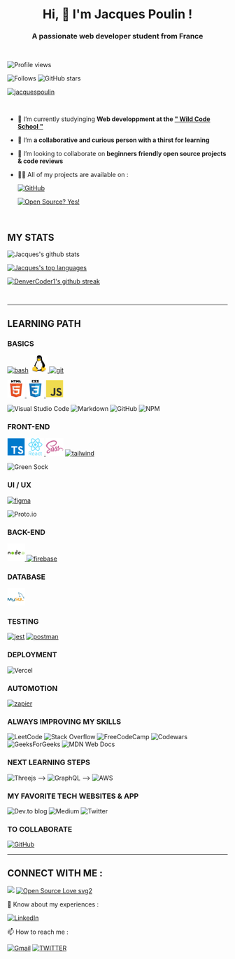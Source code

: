 
<h1 align="center">Hi, 👋 I'm Jacques Poulin !</h1>
<h3 align="center">A passionate web developer student from France</h3>
<br>

![Profile views](https://gpvc.arturio.dev/JacquesPoulin)

![Follows](https://img.shields.io/github/followers/JacquesPoulin.svg?style=social&label=Follow&maxAge=2592000)
![GitHub stars](https://img.shields.io/github/stars/JacquesPoulin?style=social)


<p align="left"> <a href="https://github.com/ryo-ma/github-profile-trophy"><img src="https://github-profile-trophy.vercel.app/?username=jacquespoulin" alt="jacquespoulin" /></a></p>
<br>

- 🔭 I’m currently studyinging **Web developpment at the <a href="https://www.wildcodeschool.com/en-GB" target="blank">" Wild Code School "</a>**

- 🌱 I’m **a collaborative and curious person with a thirst for learning**

- 👯 I’m looking to collaborate on **beginners friendly open source projects & code reviews**

- 👨‍💻 All of my projects are available on :

  [![GitHub](https://img.shields.io/badge/GitHub-100000?style=for-the-badge&logo=github&logoColor=white)](https://github.com/JacquesPoulin)

  [![Open Source? Yes!](https://badgen.net/badge/Open%20Source%20%3F/Yes%21/blue?icon=github)](https://github.com/JacquesPoulin?tab=repositories)

<br>

<h2>MY STATS</h2>

![Jacques's github stats](https://github-readme-stats.vercel.app/api?username=JacquesPoulin&theme=blue-green)

[![Jacques's top languages](https://github-readme-stats.vercel.app/api/top-langs/?username=JacquesPoulin&theme=blue-green)](https://github.com/JacquesPoulin/JacquesPoulin)

[![DenverCoder1's github streak](https://github-readme-streak-stats.herokuapp.com/?user=JacquesPoulin&theme=blue-green)](https://github.com/JacquesPoulin/JacquesPoulin)

<br> <hr>


<h2 align="left">LEARNING PATH</h2>

<h3>BASICS</h3>
<p align="left"> <a href="https://www.gnu.org/software/bash/" target="_blank" rel="noreferrer"> <img src="https://www.vectorlogo.zone/logos/gnu_bash/gnu_bash-icon.svg" alt="bash" width="40" height="40"/></a> 
 <a href="https://www.linux.org/" target="_blank" rel="noreferrer"> <img src="https://raw.githubusercontent.com/devicons/devicon/master/icons/linux/linux-original.svg" alt="linux" width="40" height="40"/> </a> 
<a href="https://git-scm.com/" target="_blank" rel="noreferrer"> <img src="https://www.vectorlogo.zone/logos/git-scm/git-scm-icon.svg" alt="git" width="40" height="40"/></a>

<a href="https://www.w3.org/html/" target="_blank" rel="noreferrer"> <img src="https://raw.githubusercontent.com/devicons/devicon/master/icons/html5/html5-original-wordmark.svg" alt="html5" width="40" height="40"/> </a>
<a href="https://www.w3schools.com/css/" target="_blank" rel="noreferrer"> <img src="https://raw.githubusercontent.com/devicons/devicon/master/icons/css3/css3-original-wordmark.svg" alt="css3" width="40" height="40"/> </a> 
<a href="https://developer.mozilla.org/en-US/docs/Web/JavaScript" target="_blank" rel="noreferrer"> <img src="https://raw.githubusercontent.com/devicons/devicon/master/icons/javascript/javascript-original.svg" alt="javascript" width="40" height="40"/> </a>

![Visual Studio Code](https://img.shields.io/badge/Visual%20Studio%20Code-0078d7.svg?style=for-the-badge&logo=visual-studio-code&logoColor=white)
![Markdown](https://img.shields.io/badge/markdown-%23000000.svg?style=for-the-badge&logo=markdown&logoColor=white)
![GitHub](https://img.shields.io/badge/github-%23121011.svg?style=for-the-badge&logo=github&logoColor=white)
![NPM](https://img.shields.io/badge/NPM-%23000000.svg?style=for-the-badge&logo=npm&logoColor=white)

<h3>FRONT-END</h3>
<a href="https://www.typescriptlang.org/" target="_blank" rel="noreferrer"> <img src="https://raw.githubusercontent.com/devicons/devicon/master/icons/typescript/typescript-original.svg" alt="typescript" width="40" height="40"/></a>
<a href="https://reactjs.org/" target="_blank" rel="noreferrer"> <img src="https://raw.githubusercontent.com/devicons/devicon/master/icons/react/react-original-wordmark.svg" alt="react" width="40" height="40"/> </a>
<a href="https://sass-lang.com" target="_blank" rel="noreferrer"> <img src="https://raw.githubusercontent.com/devicons/devicon/master/icons/sass/sass-original.svg" alt="sass" width="40" height="40"/></a>
<a href="https://tailwindcss.com/" target="_blank" rel="noreferrer"> <img src="https://www.vectorlogo.zone/logos/tailwindcss/tailwindcss-icon.svg" alt="tailwind" width="40" height="40"/></a>

![Green Sock](https://img.shields.io/badge/green%20sock-88CE02?style=for-the-badge&logo=greensock&logoColor=white)

<h3>UI / UX</h3>
<a href="https://www.figma.com/" target="_blank" rel="noreferrer"> <img src="https://www.vectorlogo.zone/logos/figma/figma-icon.svg" alt="figma" width="40" height="40"/></a>

![Proto.io](https://img.shields.io/badge/Proto.io-161637?style=for-the-badge&logo=proto.io&logoColor=00e5ff)

<h3>BACK-END</h3>
<a href="https://nodejs.org" target="_blank" rel="noreferrer"> <img src="https://raw.githubusercontent.com/devicons/devicon/master/icons/nodejs/nodejs-original-wordmark.svg" alt="nodejs" width="40" height="40"/> </a> 
</a> <a href="https://firebase.google.com/" target="_blank" rel="noreferrer"> <img src="https://www.vectorlogo.zone/logos/firebase/firebase-icon.svg" alt="firebase" width="40" height="40"/></a>

<h3>DATABASE</h3>
<a href="https://www.mysql.com/" target="_blank" rel="noreferrer"> <img src="https://raw.githubusercontent.com/devicons/devicon/master/icons/mysql/mysql-original-wordmark.svg" alt="mysql" width="40" height="40"/></a>

<h3>TESTING</h3>
<a href="https://jestjs.io" target="_blank" rel="noreferrer"> <img src="https://www.vectorlogo.zone/logos/jestjsio/jestjsio-icon.svg" alt="jest" width="40" height="40"/></a>
<a href="https://postman.com" target="_blank" rel="noreferrer"> <img src="https://www.vectorlogo.zone/logos/getpostman/getpostman-icon.svg" alt="postman" width="40" height="40"/></a>

<h3>DEPLOYMENT</h3>

![Vercel](https://img.shields.io/badge/vercel-%23000000.svg?style=for-the-badge&logo=vercel&logoColor=white)

<h3>AUTOMOTION</h3>
<a href="https://zapier.com" target="_blank" rel="noreferrer"> <img src="https://www.vectorlogo.zone/logos/zapier/zapier-icon.svg" alt="zapier" width="40" height="40"/></a>


<h3>ALWAYS IMPROVING MY SKILLS</h3>

![LeetCode](https://img.shields.io/badge/LeetCode-000000?style=for-the-badge&logo=LeetCode&logoColor=#d16c06)
![Stack Overflow](https://img.shields.io/badge/-Stackoverflow-FE7A16?style=for-the-badge&logo=stack-overflow&logoColor=white)
![FreeCodeCamp](https://img.shields.io/badge/Freecodecamp-%23123.svg?&style=for-the-badge&logo=freecodecamp&logoColor=green)
![Codewars](https://img.shields.io/badge/Codewars-B1361E?style=for-the-badge&logo=codewars&logoColor=grey)
![GeeksForGeeks](https://img.shields.io/badge/GeeksforGeeks-gray?style=for-the-badge&logo=geeksforgeeks&logoColor=35914c)
![MDN Web Docs](https://img.shields.io/badge/MDN_Web_Docs-black?style=for-the-badge&logo=mdnwebdocs&logoColor=white)

<h3>NEXT LEARNING STEPS</h3>

![Threejs](https://img.shields.io/badge/threejs-black?style=for-the-badge&logo=three.js&logoColor=white) -->
![GraphQL](https://img.shields.io/badge/-GraphQL-E10098?style=for-the-badge&logo=graphql&logoColor=white) -->
![AWS](https://img.shields.io/badge/AWS-%23FF9900.svg?style=for-the-badge&logo=amazon-aws&logoColor=white)


<h3>MY FAVORITE TECH WEBSITES & APP</h3>

![Dev.to blog](https://img.shields.io/badge/dev.to-0A0A0A?style=for-the-badge&logo=dev.to&logoColor=white)
![Medium](https://img.shields.io/badge/Medium-12100E?style=for-the-badge&logo=medium&logoColor=white)
![Twitter](https://img.shields.io/badge/Twitter-1DA1F2?style=for-the-badge&logo=twitter&logoColor=white)
</p>

<h3>TO COLLABORATE</h3>

[![GitHub](https://img.shields.io/badge/GitHub-100000?style=for-the-badge&logo=github&logoColor=white)](https://github.com/JacquesPoulin)

<hr>

<h2 align="left">CONNECT WITH ME :</h2> 

  ![](https://img.shields.io/badge/Ask%20me-anything-1abc9c.svg)
[![Open Source Love svg2](https://badges.frapsoft.com/os/v2/open-source.svg?v=103)](https://github.com/JacquesPoulin?tab=repositories)

📄 Know about my experiences :

[![LinkedIn](https://img.shields.io/badge/linkedin-%230077B5.svg?style=for-the-badge&logo=linkedin&logoColor=white)](https://www.linkedin.com/in/jacquespoulin/)

📫 How to reach me : 

   [![Gmail](https://img.shields.io/badge/Gmail-D14836?style=for-the-badge&logo=gmail&logoColor=white)](https://mail.google.com/mail/u/?authuser=jacques.poulin64@gmail.com)
   [![TWITTER](https://img.shields.io/badge/Twitter-1DA1F2?style=for-the-badge&logo=twitter&logoColor=white)](https://twitter.com/64FrontDev)
</p>

